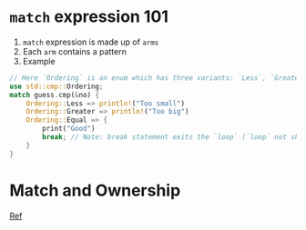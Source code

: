 
# `match` expression 101

1. `match` expression is made up of `arms`
2. Each `arm` contains a pattern
3. Example
```rust
// Here `Ordering` is an enum which has three variants: `Less`, `Greater` & `Equal`
use std::cmp::Ordering; 
match guess.cmp(&no) {
    Ordering::Less => println!("Too small")
    Ordering::Greater => println!("Too big")
    Ordering::Equal => {
        print("Good")
        break; // Note: break statement exits the `loop` (`loop` not shown here)
    }
}
```

# Match and Ownership

[Ref](https://rust-book.cs.brown.edu/ch06-02-match.html#how-matches-interact-with-ownership)
